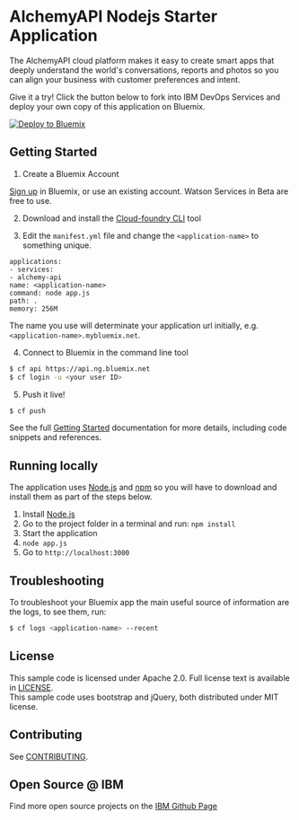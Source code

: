 # AlchemyAPI Nodejs Starter Application

  The AlchemyAPI cloud platform makes it easy to create smart apps that deeply understand the world's conversations, reports and photos so you can align your business with customer preferences and intent.

Give it a try! Click the button below to fork into IBM DevOps Services and deploy your own copy of this application on Bluemix.

[![Deploy to Bluemix](https://bluemix.net/deploy/button.png)](https://bluemix.net/deploy?repository=https://github.com/watson-developer-cloud/Alchemy-API-nodejs)

## Getting Started

1. Create a Bluemix Account

  [Sign up][sign_up] in Bluemix, or use an existing account. Watson Services in Beta are free to use.

2. Download and install the [Cloud-foundry CLI][cloud_foundry] tool

3. Edit the `manifest.yml` file and change the `<application-name>` to something unique.
  ```none
applications:
- services:
  - alchemy-api
  name: <application-name>
  command: node app.js
  path: .
  memory: 256M
  ```
  The name you use will determinate your application url initially, e.g. `<application-name>.mybluemix.net`.

4. Connect to Bluemix in the command line tool
  ```sh
  $ cf api https://api.ng.bluemix.net
  $ cf login -u <your user ID>
  ```


5. Push it live!

  ```sh
  $ cf push
  ```

See the full [Getting Started][getting_started] documentation for more details, including code snippets and references.

## Running locally
  The application uses [Node.js](http://nodejs.org/) and [npm](https://www.npmjs.com/) so you will have to download and install them as part of the steps below.

1. Install [Node.js](http://nodejs.org/)
2. Go to the project folder in a terminal and run:
    `npm install`
3. Start the application
4.  `node app.js`
5. Go to `http://localhost:3000`

## Troubleshooting

To troubleshoot your Bluemix app the main useful source of information are the logs, to see them, run:

  ```sh
  $ cf logs <application-name> --recent
  ```

## License

  This sample code is licensed under Apache 2.0. Full license text is available in [LICENSE](LICENSE).  
  This sample code uses bootstrap and jQuery, both distributed under MIT license.

## Contributing

  See [CONTRIBUTING](CONTRIBUTING.md).

## Open Source @ IBM
  Find more open source projects on the [IBM Github Page](http://ibm.github.io/)


[cloud_foundry]: https://github.com/cloudfoundry/cli
[getting_started]: http://www.ibm.com/smarterplanet/us/en/ibmwatson/developercloud/doc/getting_started/
[sign_up]: https://apps.admin.ibmcloud.com/manage/trial/bluemix.html?cm_mmc=WatsonDeveloperCloud-_-LandingSiteGetStarted-_-x-_-CreateAnAccountOnBluemixCLI
